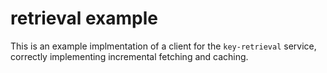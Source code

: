 # retrieval example

This is an example implmentation of a client for the `key-retrieval` service, correctly implementing
incremental fetching and caching.
